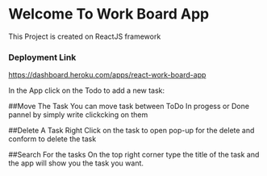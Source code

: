# Welcome To Work Board App

This Project is created on ReactJS framework

### Deployment Link
 https://dashboard.heroku.com/apps/react-work-board-app


In the App click on the Todo to add a new task:


##Move The Task
You can move task between ToDo In progess or Done pannel by simply write clickcking on them

##Delete A Task
Right Click on the task to open pop-up for the delete and conform to delete the task

##Search For the tasks
On the top right corner type the title of the task and the app will show you the task you want.



